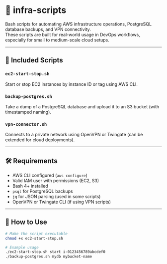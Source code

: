 # 🔧 infra-scripts

Bash scripts for automating AWS infrastructure operations, PostgreSQL database backups, and VPN connectivity.  
These scripts are built for real-world usage in DevOps workflows, especially for small to medium-scale cloud setups.

---

## 📁 Included Scripts

### `ec2-start-stop.sh`
Start or stop EC2 instances by instance ID or tag using AWS CLI.

### `backup-postgres.sh`
Take a dump of a PostgreSQL database and upload it to an S3 bucket (with timestamped naming).

### `vpn-connector.sh`
Connects to a private network using OpenVPN or Twingate (can be extended for cloud deployments).

---

## 🛠️ Requirements

- AWS CLI configured (`aws configure`)
- Valid IAM user with permissions (EC2, S3)
- Bash 4+ installed
- `psql` for PostgreSQL backups
- `jq` for JSON parsing (used in some scripts)
- OpenVPN or Twingate CLI (if using VPN scripts)

---

## 🚀 How to Use

```bash
# Make the script executable
chmod +x ec2-start-stop.sh

# Example usage
./ec2-start-stop.sh start i-0123456789abcdef0
./backup-postgres.sh mydb mybucket-name
